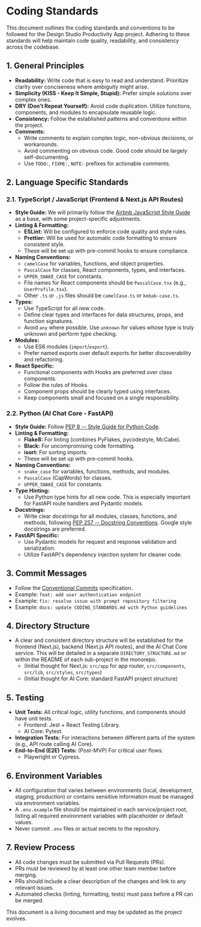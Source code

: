 # Coding Standards

This document outlines the coding standards and conventions to be followed for the Design Studio Productivity App project. Adhering to these standards will help maintain code quality, readability, and consistency across the codebase.

## 1. General Principles

*   **Readability:** Write code that is easy to read and understand. Prioritize clarity over conciseness where ambiguity might arise.
*   **Simplicity (KISS - Keep It Simple, Stupid):** Prefer simple solutions over complex ones.
*   **DRY (Don't Repeat Yourself):** Avoid code duplication. Utilize functions, components, and modules to encapsulate reusable logic.
*   **Consistency:** Follow the established patterns and conventions within the project.
*   **Comments:**
    *   Write comments to explain complex logic, non-obvious decisions, or workarounds.
    *   Avoid commenting on obvious code. Good code should be largely self-documenting.
    *   Use `TODO:`, `FIXME:`, `NOTE:` prefixes for actionable comments.

## 2. Language Specific Standards

### 2.1. TypeScript / JavaScript (Frontend & Next.js API Routes)

*   **Style Guide:** We will primarily follow the [Airbnb JavaScript Style Guide](https://github.com/airbnb/javascript) as a base, with some project-specific adjustments.
*   **Linting & Formatting:**
    *   **ESLint:** Will be configured to enforce code quality and style rules.
    *   **Prettier:** Will be used for automatic code formatting to ensure consistent style.
    *   These will be set up with pre-commit hooks to ensure compliance.
*   **Naming Conventions:**
    *   `camelCase` for variables, functions, and object properties.
    *   `PascalCase` for classes, React components, types, and interfaces.
    *   `UPPER_SNAKE_CASE` for constants.
    *   File names for React components should be `PascalCase.tsx` (e.g., `UserProfile.tsx`).
    *   Other `.ts` or `.js` files should be `camelCase.ts` or `kebab-case.ts`.
*   **Types:**
    *   Use TypeScript for all new code.
    *   Define clear types and interfaces for data structures, props, and function signatures.
    *   Avoid `any` where possible. Use `unknown` for values whose type is truly unknown and perform type checking.
*   **Modules:**
    *   Use ES6 modules (`import`/`export`).
    *   Prefer named exports over default exports for better discoverability and refactoring.
*   **React Specific:**
    *   Functional components with Hooks are preferred over class components.
    *   Follow the rules of Hooks.
    *   Component props should be clearly typed using interfaces.
    *   Keep components small and focused on a single responsibility.

### 2.2. Python (AI Chat Core - FastAPI)

*   **Style Guide:** Follow [PEP 8 -- Style Guide for Python Code](https://www.python.org/dev/peps/pep-0008/).
*   **Linting & Formatting:**
    *   **Flake8:** For linting (combines PyFlakes, pycodestyle, McCabe).
    *   **Black:** For uncompromising code formatting.
    *   **isort:** For sorting imports.
    *   These will be set up with pre-commit hooks.
*   **Naming Conventions:**
    *   `snake_case` for variables, functions, methods, and modules.
    *   `PascalCase` (CapWords) for classes.
    *   `UPPER_SNAKE_CASE` for constants.
*   **Type Hinting:**
    *   Use Python type hints for all new code. This is especially important for FastAPI route handlers and Pydantic models.
*   **Docstrings:**
    *   Write clear docstrings for all modules, classes, functions, and methods, following [PEP 257 -- Docstring Conventions](https://www.python.org/dev/peps/pep-0257/). Google style docstrings are preferred.
*   **FastAPI Specific:**
    *   Use Pydantic models for request and response validation and serialization.
    *   Utilize FastAPI's dependency injection system for cleaner code.

## 3. Commit Messages

*   Follow the [Conventional Commits](https://www.conventionalcommits.org/en/v1.0.0/) specification.
*   Example: `feat: add user authentication endpoint`
*   Example: `fix: resolve issue with prompt repository filtering`
*   Example: `docs: update CODING_STANDARDS.md with Python guidelines`

## 4. Directory Structure

*   A clear and consistent directory structure will be established for the frontend (Next.js), backend (Next.js API routes), and the AI Chat Core service. This will be detailed in a separate `DIRECTORY_STRUCTURE.md` or within the README of each sub-project in the monorepo.
    *   (Initial thought for Next.js: `src/app` for app router, `src/components`, `src/lib`, `src/styles`, `src/types`)
    *   (Initial thought for AI Core: standard FastAPI project structure)

## 5. Testing

*   **Unit Tests:** All critical logic, utility functions, and components should have unit tests.
    *   Frontend: Jest + React Testing Library.
    *   AI Core: Pytest.
*   **Integration Tests:** For interactions between different parts of the system (e.g., API route calling AI Core).
*   **End-to-End (E2E) Tests:** (Post-MVP) For critical user flows.
    *   Playwright or Cypress.

## 6. Environment Variables

*   All configuration that varies between environments (local, development, staging, production) or contains sensitive information must be managed via environment variables.
*   A `.env.example` file should be maintained in each service/project root, listing all required environment variables with placeholder or default values.
*   Never commit `.env` files or actual secrets to the repository.

## 7. Review Process

*   All code changes must be submitted via Pull Requests (PRs).
*   PRs must be reviewed by at least one other team member before merging.
*   PRs should include a clear description of the changes and link to any relevant issues.
*   Automated checks (linting, formatting, tests) must pass before a PR can be merged.

This document is a living document and may be updated as the project evolves.